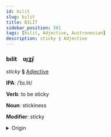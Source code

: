 ```yaml
---
id: bılit
slug: bılit
title: BILİT
sidebar_position: 581
tags: [bılit, Adjective, Austronesian]
description: sticky § Adjective
---
```


### bılit&emsp;<span kind="abugida">ʋȷʓ̆ɟ</span>

*sticky* **§** [Adjective](../../tags/Adjective)

**IPA**: /ˈbɪ.lit/

**Verb**: to be sticky

**Noun**: stickiness

**Modifier**: sticky

<details>
    <summary>Origin</summary>
    Cebuano pilit [pɪˈl̪it̪]<br/>
    <em>Austronesian Language Family</em>
</details>